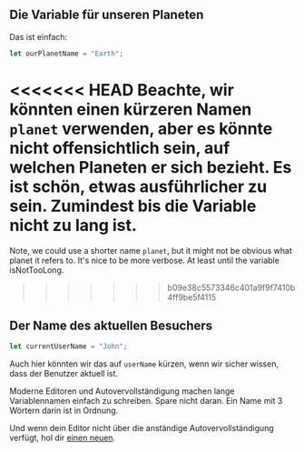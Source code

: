 ## Die Variable für unseren Planeten

Das ist einfach:

```js
let ourPlanetName = "Earth";
```

<<<<<<< HEAD
Beachte, wir könnten einen kürzeren Namen `planet` verwenden, aber es könnte nicht offensichtlich sein, auf welchen Planeten er sich bezieht. Es ist schön, etwas ausführlicher zu sein. Zumindest bis die Variable nicht zu lang ist.
=======
Note, we could use a shorter name `planet`, but it might not be obvious what planet it refers to. It's nice to be more verbose. At least until the variable isNotTooLong.
>>>>>>> b09e38c5573346c401a9f9f7410b4ff9be5f4115

## Der Name des aktuellen Besuchers

```js
let currentUserName = "John";
```

Auch hier könnten wir das auf `userName` kürzen, wenn wir sicher wissen, dass der Benutzer aktuell ist.

Moderne Editoren und Autovervollständigung machen lange Variablennamen einfach zu schreiben. Spare nicht daran. Ein Name mit 3 Wörtern darin ist in Ordnung.

Und wenn dein Editor nicht über die anständige Autovervollständigung verfügt, hol dir [einen neuen](/code-editors).


